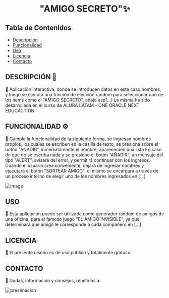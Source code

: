 <h1 align="center">"AMIGO SECRETO"✨</h1>

## Tabla de Contenidos

- [Descripción](#descripción-)
- [Funcionalidad](#funcionalidad-)
- [Uso](#uso)
- [Licencia](#licencia)
- [Contacto](#contacto)


## DESCRIPCIÓN 📝

📌 Aplicación interactiva, donde se introducen datos en este caso nombres, y luego se ejecuta una función de elección random para seleccionar uno de los items como el "AMIGO SECRETO", abajo esp[...]
    La misma ha sido desarrollada en el curso de ALURA LATAM - ONE ORACLE NEXT EDUCACTION

 
## FUNCIONALIDAD ⚙️

📌 Cumple la funcionalidad de la siguiente forma, se ingresan nombres propios, los cuales se escriben en la casilla de texto, se presiona sobre el botón "AÑADIR", inmediatamente el nombre, apareceráen una lista
En caso de que no se escriba nada y se presione el botón "AÑADIR", un mensaje del tipo "ALERT", avisará del error, y permitirá continuar con los ingresos.
Cuando el usuario crea conveniente, dejará de ingresar nombres y ejecutará el botón "SORTEAR AMIGO", el mismo se encargará a través de un proceso interno de elegir uno de los nombres ingresados en
[...]

![image](https://github.com/user-attachments/assets/cbe31f1d-fc00-49ba-8799-d1802dd646e0)


## USO

📌 Esta aplicación puede ser utilizada como generador random de amigos de una oficina, para el famoso juego "EL AMIGO INVISIBLE", ya que determinará qué amigo le corresponde a cada compañero en [...]

  
## LICENCIA

📌 El presente diseño es de uso público y totalmente gratuito.

## CONTACTO

📌 Dudas, información y consejos, remitirlos a:

![presenacion](https://github.com/user-attachments/assets/8c539e43-093c-452c-b36f-ca6d2ef29770)





  
  


